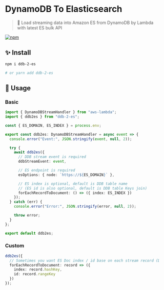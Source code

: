 # DynamoDB To Elasticsearch

> 🚚 Load streaming data into Amazon ES from DynamoDB by Lambda with latest ES bulk API

[![npm](https://img.shields.io/npm/v/ddb-2-es.svg)](https://www.npmjs.com/package/ddb-2-es)

## ✨ Install

```sh
npm i ddb-2-es

# or yarn add ddb-2-es
```

## 🚀 Usage

### Basic

```ts
import { DynamoDBStreamHandler } from "aws-lambda";
import { ddb2es } from "ddb-2-es";

const { ES_DOMAIN, ES_INDEX } = process.env;

export const ddb2es: DynamoDBStreamHandler = async event => {
  console.error("Event:", JSON.stringify(event, null, 2));

  try {
    await ddb2es({
      // DDB stream event is required
      ddbStreamEvent: event,

      // ES endpoint is required
      esOptions: { node: `https://${ES_DOMAIN}` },

      // ES index is optional, default is DDB table name
      // (ES id is also optional, default is DDB table Keys join)
      forEachRecordToDocument: () => ({ index: ES_INDEX })
    });
  } catch (err) {
    console.error("Error:", JSON.stringify(error, null, 2));

    throw error;
  }
};

export default ddb2es;
```

### Custom

```ts
ddb2es({
  // Sometimes you want ES Doc index / id base on each stream record (DDB table item)
  forEachRecordToDocument: record => ({
    index: record.hashKey,
    id: record.rangeKey
  })
});
```
